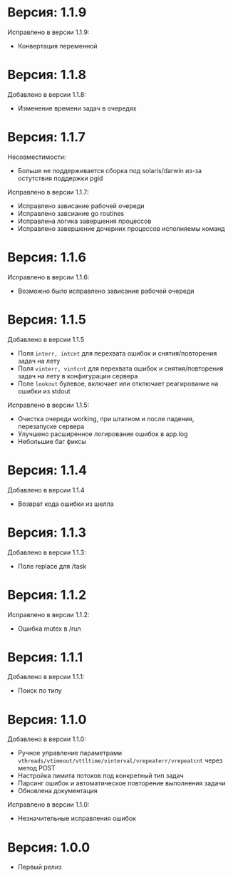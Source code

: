 Версия: 1.1.9
=======

Исправлено в версии 1.1.9:

- Конвертация переменной

Версия: 1.1.8
========

Добавлено в версии 1.1.8:

- Изменение времени задач в очередях

Версия: 1.1.7
========

Несовместимости:

- Больше не поддерживается сборка под solaris/darwin из-за остутствия поддержки pgid

Исправлено в версии 1.1.7:

- Исправлено зависание рабочей очереди
- Исправлено завсиание go routines
- Исправлена логика завершения процессов
- Исправлено завершение дочерних процессов исполняемы команд

Версия: 1.1.6
========

Исправлено в версии 1.1.6:

- Возможно было исправлено зависание рабочей очереди

Версия: 1.1.5
========

Добавлено в версии 1.1.5

- Поля ```interr, intcnt``` для перехвата ошибок и снятия/повторения задач на лету
- Поля ```vinterr, vintcnt``` для перехвата ошибок и снятия/повторения задач на лету в конфигурации сервера
- Поле ```lookout``` булевое, включает или отключает реагирование на ошибки из stdout

Исправлено в версии 1.1.5:

- Очистка очереди working, при штатном и после падения, перезапуске сервера
- Улучшено расширенное логирование ошибок в app.log
- Небольшие баг фиксы

Версия: 1.1.4
========

Добавлено в версии 1.1.4

- Возврат кода ошибки из шелла

Версия: 1.1.3
========

Добавлено в версии 1.1.3:

- Поле replace для /task

Версия: 1.1.2
========

Исправлено в версии 1.1.2:

- Ошибка mutex в /run

Версия: 1.1.1
========

Добавлено в версии 1.1.1:

- Поиск по типу

Версия: 1.1.0
========

Добавлено в версии 1.1.0:

- Ручное управление параметрами ```vthreads/vtimeout/vttltime/vinterval/vrepeaterr/vrepeatcnt``` через метод POST
- Настройка лимита потоков под конкретный тип задач
- Парсинг ошибок и автоматическое повторение выполнения задачи
- Обновлена документация

Исправлено в версии 1.1.0:

- Незначительные исправления ошибок

Версия: 1.0.0
========

- Первый релиз
